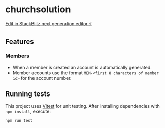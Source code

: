 # churchsolution

[Edit in StackBlitz next generation editor ⚡️](https://stackblitz.com/~/github.com/faithfulcoronel/churchsolution)

## Features

### Members

- When a member is created an account is automatically generated.
- Member accounts use the format `MEM-<first 8 characters of member id>` for the account number.

## Running tests

This project uses [Vitest](https://vitest.dev) for unit testing. After installing
dependencies with `npm install`, execute:

```bash
npm run test
```

